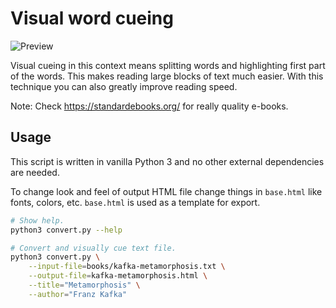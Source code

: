 # Visual word cueing

![Preview](https://github.com/mitjafelicijan/visual-word-cueing/assets/296714/1e9e4196-e1d7-4032-a402-a5ef61c77bb3)

Visual cueing in this context means splitting words and highlighting first part
of the words. This makes reading large blocks of text much easier. With this
technique you can also greatly improve reading speed.

Note: Check https://standardebooks.org/ for really quality e-books.

## Usage

This script is written in vanilla Python 3 and no other external dependencies
are needed.

To change look and feel of output HTML file change things in `base.html` like
fonts, colors, etc. `base.html` is used as a template for export.

```sh
# Show help.
python3 convert.py --help

# Convert and visually cue text file.
python3 convert.py \
	--input-file=books/kafka-metamorphosis.txt \
	--output-file=kafka-metamorphosis.html \
	--title="Metamorphosis" \
	--author="Franz Kafka"
```
